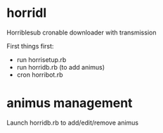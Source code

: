 # horridl
Horriblesub cronable downloader with transmission

First things first:
* run horrisetup.rb
* run horridb.rb (to add animus)
* cron horribot.rb

# animus management
Launch horridb.rb to add/edit/remove animus

